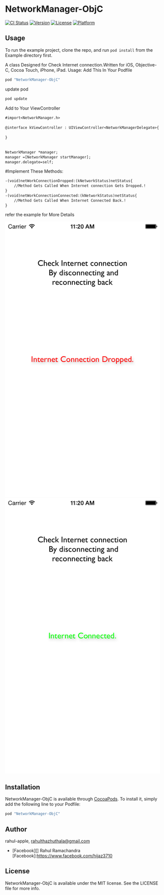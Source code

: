 # NetworkManager-ObjC

[![CI Status](http://img.shields.io/travis/rahul-apple/NetworkManager-ObjC.svg?style=flat)](https://travis-ci.org/rahul-apple/NetworkManager-ObjC)
[![Version](https://img.shields.io/cocoapods/v/NetworkManager-ObjC.svg?style=flat)](http://cocoapods.org/pods/NetworkManager-ObjC)
[![License](https://img.shields.io/cocoapods/l/NetworkManager-ObjC.svg?style=flat)](http://cocoapods.org/pods/NetworkManager-ObjC)
[![Platform](https://img.shields.io/cocoapods/p/NetworkManager-ObjC.svg?style=flat)](http://cocoapods.org/pods/NetworkManager-ObjC)

## Usage


To run the example project, clone the repo, and run `pod install` from the Example directory first.

A class Designed for Check Internet connection.Written for iOS, Objective-C, Cocoa Touch, iPhone, iPad.
Usage:
Add This In Your Podfile

```ruby
pod "NetworkManager-ObjC"
```
update pod
```ruby
pod update
```
Add to Your ViewController
```
#import<NetworkManager.h>

@interface kViewController : UIViewController<NetworkManagerDelegate>{

}


NetworkManager *manager;
manager =[NetworkManager startManager];
manager.delegate=self;
```


#Implement These Methods:

```
-(void)netWorkConnectionDropped:(kNetworkStatus)netStatus{
    //Method Gets Called When Internet connection Gets Dropped.!
}
-(void)netWorkConnectionConnected:(kNetworkStatus)netStatus{
    //Method Gets Called When Internet Connected Back.!
}
```


refer the example for More Details

![](Screenshots/conn1.png)
![](Screenshots/conn2.png)


## Installation

NetworkManager-ObjC is available through [CocoaPods](http://cocoapods.org). To install
it, simply add the following line to your Podfile:

```ruby
pod "NetworkManager-ObjC"
```

## Author

rahul-apple, rahulthazhuthala@gmail.com
- [Facebook][] Rahul Ramachandra
[Facebook]:https://www.facebook.com/hijaz3710

## License

NetworkManager-ObjC is available under the MIT license. See the LICENSE file for more info.
